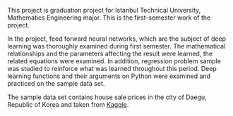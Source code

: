 This project is graduation project for Istanbul Technical University, Mathematics Engineering major. This is the first-semester work of the project.

In the project, feed forward neural networks, which are the subject of deep learning was thoroughly examined during first semester. The mathematical relationships and the parameters affecting the result were learned, the related equations were examined. In addition, regression problem sample was studied to reinforce what was learned throughout this period. Deep learning functions and their arguments on Python were examined and practiced on the sample data set.

The sample data set contains house sale prices in the city of Daegu, Republic of Korea and taken from [Kaggle](https://www.kaggle.com/gunhee/koreahousedata).
